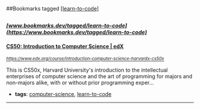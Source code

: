 ##Bookmarks tagged [[learn-to-code]](https://www.bookmarks.dev?q=[learn-to-code])

_<sup><sup>[www.bookmarks.dev/tagged/learn-to-code](https://www.bookmarks.dev/tagged/learn-to-code)</sup></sup>_
---
#### [CS50: Introduction to Computer Science | edX](https://www.edx.org/course/introduction-computer-science-harvardx-cs50x)
_<sup>https://www.edx.org/course/introduction-computer-science-harvardx-cs50x</sup>_

This is CS50x, Harvard University's introduction to the intellectual enterprises of computer science and the art of programming for majors and non-majors alike, with or without prior programming exper...
* **tags**: [computer-science](../tagged/computer-science.md), [learn-to-code](../tagged/learn-to-code.md)
---

